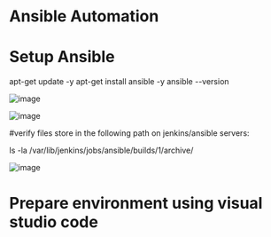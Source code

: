 # Ansible Automation

# Setup Ansible

apt-get update -y
apt-get install ansible -y
ansible --version

![image](https://user-images.githubusercontent.com/49937302/120094476-30329600-c153-11eb-9834-6fa5e22cd76a.png)

![image](https://user-images.githubusercontent.com/49937302/120095133-ca480d80-c156-11eb-8854-d9329c516e98.png)

#verify files store in the following path on jenkins/ansible servers:

ls -la /var/lib/jenkins/jobs/ansible/builds/1/archive/

![image](https://user-images.githubusercontent.com/49937302/120095263-a33e0b80-c157-11eb-9935-5463be20371d.png)

# Prepare environment using visual studio code


